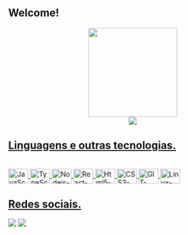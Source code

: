 ## Welcome!
  <div align="center"> 
    <a href="https://github.com/gabrielarrupes">
    <img height="180em" src="https://github-readme-stats.vercel.app/api/top-langs/?username=gabrielarrupes&layout=compact&langs_count=7&theme=calm"/>
  </div>

  <div align="center">
      <img src="https://luk4x-github-readme-stats.vercel.app/api/wakatime?username=gabrielarrupes&langs_count=8&theme=tokyonight&hide_border=true&custom_title=Coding%20time%20in%20the%20last%202%20weeks&range=all_time" />
  </div>
  
 ## Linguagens e outras tecnologias.
  
   <div style="display: inline_block"><br>
    <img align="center" alt="JavaScript-icon" height="30" width="40" src="https://cdn.jsdelivr.net/gh/devicons/devicon/icons/javascript/javascript-original.svg"/>
    <img align="center" alt="TypeScript-icon" height="30" width="40" src="https://cdn.jsdelivr.net/gh/devicons/devicon/icons/typescript/typescript-original.svg"/>
    <img align="center" alt="Nodejs-icon" height="30" width="40" src="https://cdn.jsdelivr.net/gh/devicons/devicon/icons/nodejs/nodejs-original.svg"/>
    <img align="center" alt="React-icon" height="30" width="40" src="https://cdn.jsdelivr.net/gh/devicons/devicon/icons/react/react-original.svg"/>
    <img align="center" alt="Html5-icon" height="30" width="40" src="https://cdn.jsdelivr.net/gh/devicons/devicon/icons/html5/html5-original.svg"/>
    <img align="center" alt="CSS3-icon" height="30" width="40" src="https://cdn.jsdelivr.net/gh/devicons/devicon/icons/css3/css3-original.svg"/>
    <img align="center" alt="GIT-icon" height="30" width="40"src="https://cdn.jsdelivr.net/gh/devicons/devicon/icons/git/git-original.svg"/>
    <img align="center" alt="Linux-icon" height="30" width="40" src="https://cdn.jsdelivr.net/gh/devicons/devicon/icons/linux/linux-original.svg"/>
   </div>  
   
## Redes sociais.
   <div>
    <a href="linkedin.com/in/gabriela-arrupes" target="_blank"><img src="https://img.shields.io/badge/-LinkedIn-%230077B5?style=for-the-badge&logo=linkedin&logoColor=white" target="_blank"></a> 
    <a href = "mailto:gabrielarrupes@gmail.com" target="_blank"> <img src="https://img.shields.io/badge/-Gmail-%23333?style=for-the-badge&logo=gmail&logoColor=white" target="_blank"></a>
     
     
   </div>
